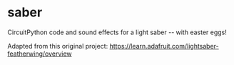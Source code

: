 # saber

CircuitPython code and sound effects for a light saber -- with easter eggs!

Adapted from this original project:
https://learn.adafruit.com/lightsaber-featherwing/overview

